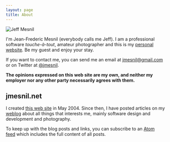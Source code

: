 ```yaml
---
layout: page
title: About
---
```


<div class="centered" style="max-width:600px;">
<img src="#{ site.s3.url}images/me.jpg" alt="Jeff Mesnil" />
</div>

I'm <span itemprop="name">Jean-Frederic Mesnil</span> (everybody calls me <span itemprop="nickname">Jeff</span>). I am a <span itemprop="title">professional software _touche-&agrave;-tout_</span>, amateur photographer and this is my <a href="http://jmesnil.net/" itemprop="url">personal website</a>. Be my guest and enjoy your stay.

If you want to contact me, you can send me an email at <a href="mailto:jmesnil@gmail.com" itemprop="url">jmesnil@gmail.com</a> or on Twitter at [@jmesnil](https://twitter.com/jmesnil).

__The opinions expressed on this web site are my own, and neither my employer nor any other party necessarily agrees with them.__

## jmesnil.net ##

I created [this web site](http://jmesnil.net) in May 2004. Since then, I have posted articles on my [weblog](/weblog/) about all things that interests me, mainly software design and development and photography.

To keep up with the blog posts and links, you can subscribe to an [Atom feed](/weblog/feed/atom/) which includes the full content of all posts.
